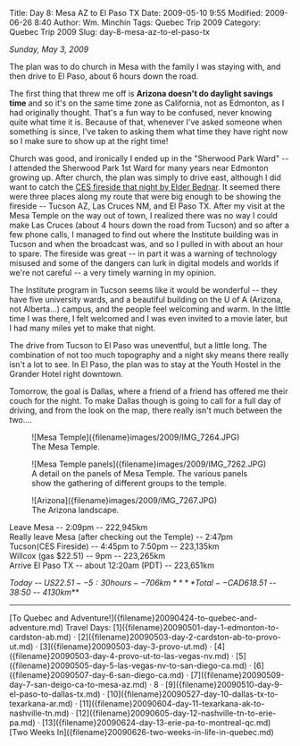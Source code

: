 Title: Day 8: Mesa AZ to El Paso TX
Date: 2009-05-10 9:55
Modified: 2009-06-26 8:40
Author: Wm. Minchin
Tags: Quebec Trip 2009
Category: Quebec Trip 2009
Slug: day-8-mesa-az-to-el-paso-tx

*Sunday, May 3, 2009*

The plan was to do church in Mesa with the family I was staying with,
and then drive to El Paso, about 6 hours down the road.

The first thing that threw me off is **Arizona doesn't do daylight
savings time** and so it's on the same time zone as California, not as
Edmonton, as I had originally thought. That's a fun way to be confused,
never knowing quite what time it is. Because of that, whenever I've
asked someone when something is since, I've taken to asking them what
time they have right now so I make sure to show up at the right time!

Church was good, and ironically I ended up in the "Sherwood Park Ward" --
I attended the Sherwood Park 1st Ward for many years near Edmonton
growing up. After church, the plan was simply to drive east, although I
did want to catch the [CES fireside that night by Elder
Bednar](http://lds.org/broadcast/ces/0,7341,538,00.html). It seemed
there were three places along my route that were big enough to be
showing the fireside -- Tucson AZ, Las Cruces NM, and El Paso TX. After
my visit at the Mesa Temple on the way out of town, I realized there was
no way I could make Las Cruces (about 4 hours down the road from Tucson)
and so after a few phone calls, I managed to find out where the
Institute building was in Tucson and when the broadcast was, and so I
pulled in with about an hour to spare. The fireside was great -- in part
it was a warning of technology misused and some of the dangers can lurk
in digital models and worlds if we're not careful -- a very timely
warning in my opinion.

The Institute program in Tucson seems like it would be wonderful -- they
have five university wards, and a beautiful building on the U of A
(Arizona, not Alberta...) campus, and the people feel welcoming and
warm. In the little time I was there, I felt welcomed and I was even
invited to a movie later, but I had many miles yet to make that night.

The drive from Tucson to El Paso was uneventful, but a little long. The
combination of not too much topography and a night sky means there
really isn't a lot to see. In El Paso, the plan was to stay at the Youth
Hostel in the Grander Hotel right downtown.

Tomorrow, the goal is Dallas, where a friend of a friend has offered me
their couch for the night. To make Dallas though is going to call for a
full day of driving, and from the look on the map, there really isn't
much between the two....

<figure markdown=1>
![Mesa Temple]({filename}images/2009/IMG_7264.JPG)
<figcaption markdown=1>
The Mesa Temple.
</figcaption>
</figure>

<figure markdown=1>
![Mesa Temple panels]({filename}images/2009/IMG_7262.JPG)
<figcaption markdown=1>
A detail on the panels of Mesa Temple. The various panels show the
gathering of different groups to the temple.
</figcaption>
</figure>

<figure markdown=1>
![Arizona]({filename}images/2009/IMG_7267.JPG)
<figcaption markdown=1>
The Arizona landscape.
</figcaption>
</figure>

Leave Mesa -- 2:09pm -- 222,945km  
Really leave Mesa (after checking out the Temple) -- 2:47pm  
Tucson(CES Fireside) -- 4:45pm to 7:50pm -- 223,135km  
Willcox (gas $22.51) -- 9pm -- 223,265km  
Arrive El Paso TX -- about 12:20am (PDT) -- 223,651km  

*Today -- US$22.51 -- 5:30 hours -- 706km*  
***Total -- CAD$618.51 -- 38:50 -- 4130km***

---

<div class="text-center" markdown=1>
[To Quebec and Adventure!]({filename}20090424-to-quebec-and-adventure.md)  
Travel Days:
[1]({filename}20090501-day-1-edmonton-to-cardston-ab.md) ·
[2]({filename}20090503-day-2-cardston-ab-to-provo-ut.md) ·
[3]({filename}20090503-day-3-provo-ut.md) ·
[4]({filename}20090503-day-4-provo-ut-to-las-vegas-nv.md) ·
[5]({filename}20090505-day-5-las-vegas-nv-to-san-diego-ca.md) · 
[6]({filename}20090507-day-6-san-diego-ca.md) ·
[7]({filename}20090509-day-7-san-deigo-ca-to-mesa-az.md) ·
8 ·
[9]({filename}20090510-day-9-el-paso-to-dallas-tx.md) ·
[10]({filename}20090527-day-10-dallas-tx-to-texarkana-ar.md) ·
[11]({filename}20090604-day-11-texarkana-ak-to-nashville-tn.md) ·
[12]({filename}20090605-day-12-nashville-tn-to-erie-pa.md) ·
[13]({filename}20090624-day-13-erie-pa-to-montreal-qc.md)  
[Two Weeks
In]({filename}20090626-two-weeks-in-life-in-quebec.md)
</div>
